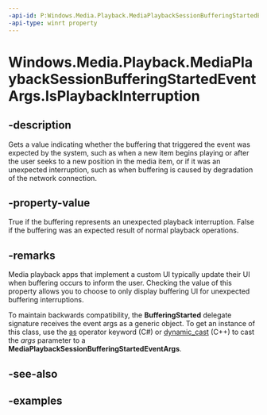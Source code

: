 ```yaml
---
-api-id: P:Windows.Media.Playback.MediaPlaybackSessionBufferingStartedEventArgs.IsPlaybackInterruption
-api-type: winrt property
---
```


<!-- Property syntax.
public bool IsPlaybackInterruption { get; }
-->

# Windows.Media.Playback.MediaPlaybackSessionBufferingStartedEventArgs.IsPlaybackInterruption

## -description
Gets a value indicating whether the buffering that triggered the event was expected by the system, such as when a new item begins playing or after the user seeks to a new position in the media item, or if it was an unexpected interruption, such as when buffering is caused by degradation of the network connection.

## -property-value
True if the buffering represents an unexpected playback interruption. False if the buffering was an expected result of normal playback operations.

## -remarks
Media playback apps that implement a custom UI typically update their UI when buffering occurs to inform the user. Checking the value of this property allows you to choose to only display buffering UI for unexpected buffering interruptions.

To maintain backwards compatibility, the **BufferingStarted** delegate signature receives the event args as a generic object. To get an instance of this class, use the [as](https://docs.microsoft.com/dotnet/articles/csharp/language-reference/keywords/as) operator keyword (C#) or [dynamic_cast](https://msdn.microsoft.com/en-us/library/cby9kycs.aspx) (C++) to cast the *args* parameter to a **MediaPlaybackSessionBufferingStartedEventArgs**.

## -see-also

## -examples

